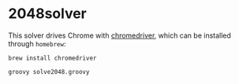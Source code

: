 # 2048solver

This solver drives Chrome with [chromedriver](http://code.google.com/p/selenium/wiki/ChromeDriver), which can be installed through `homebrew`:

    brew install chromedriver
    
    groovy solve2048.groovy

